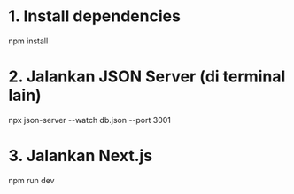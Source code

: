 # 1. Install dependencies
npm install

# 2. Jalankan JSON Server (di terminal lain)
npx json-server --watch db.json --port 3001

# 3. Jalankan Next.js
npm run dev
